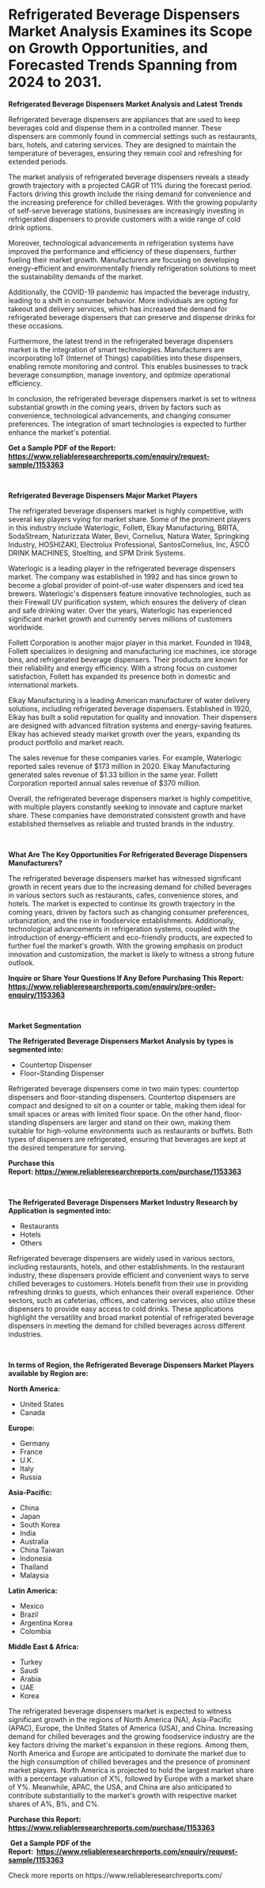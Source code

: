 <p><h1>Refrigerated Beverage Dispensers Market Analysis Examines its Scope on Growth Opportunities, and Forecasted Trends Spanning from 2024 to 2031.</h1></p><p><strong>Refrigerated Beverage Dispensers Market Analysis and Latest Trends</strong></p>
<p><p>Refrigerated beverage dispensers are appliances that are used to keep beverages cold and dispense them in a controlled manner. These dispensers are commonly found in commercial settings such as restaurants, bars, hotels, and catering services. They are designed to maintain the temperature of beverages, ensuring they remain cool and refreshing for extended periods.</p><p>The market analysis of refrigerated beverage dispensers reveals a steady growth trajectory with a projected CAGR of 11% during the forecast period. Factors driving this growth include the rising demand for convenience and the increasing preference for chilled beverages. With the growing popularity of self-serve beverage stations, businesses are increasingly investing in refrigerated dispensers to provide customers with a wide range of cold drink options.</p><p>Moreover, technological advancements in refrigeration systems have improved the performance and efficiency of these dispensers, further fueling their market growth. Manufacturers are focusing on developing energy-efficient and environmentally friendly refrigeration solutions to meet the sustainability demands of the market.</p><p>Additionally, the COVID-19 pandemic has impacted the beverage industry, leading to a shift in consumer behavior. More individuals are opting for takeout and delivery services, which has increased the demand for refrigerated beverage dispensers that can preserve and dispense drinks for these occasions.</p><p>Furthermore, the latest trend in the refrigerated beverage dispensers market is the integration of smart technologies. Manufacturers are incorporating IoT (Internet of Things) capabilities into these dispensers, enabling remote monitoring and control. This enables businesses to track beverage consumption, manage inventory, and optimize operational efficiency.</p><p>In conclusion, the refrigerated beverage dispensers market is set to witness substantial growth in the coming years, driven by factors such as convenience, technological advancements, and changing consumer preferences. The integration of smart technologies is expected to further enhance the market's potential.</p></p>
<p><strong>Get a Sample PDF of the Report:&nbsp; <a href="https://www.reliableresearchreports.com/enquiry/request-sample/1153363">https://www.reliableresearchreports.com/enquiry/request-sample/1153363</a></strong></p>
<p>&nbsp;</p>
<p><strong>Refrigerated Beverage Dispensers Major Market Players</strong></p>
<p><p>The refrigerated beverage dispensers market is highly competitive, with several key players vying for market share. Some of the prominent players in this industry include Waterlogic, Follett, Elkay Manufacturing, BRITA, SodaStream, Naturizzata Water, Bevi, Cornelius, Natura Water, Springking Industry, HOSHIZAKI, Electrolux Professional, SantosCornelius, Inc, ASCO DRINK MACHINES, Stoelting, and SPM Drink Systems.</p><p>Waterlogic is a leading player in the refrigerated beverage dispensers market. The company was established in 1992 and has since grown to become a global provider of point-of-use water dispensers and iced tea brewers. Waterlogic's dispensers feature innovative technologies, such as their Firewall UV purification system, which ensures the delivery of clean and safe drinking water. Over the years, Waterlogic has experienced significant market growth and currently serves millions of customers worldwide.</p><p>Follett Corporation is another major player in this market. Founded in 1948, Follett specializes in designing and manufacturing ice machines, ice storage bins, and refrigerated beverage dispensers. Their products are known for their reliability and energy efficiency. With a strong focus on customer satisfaction, Follett has expanded its presence both in domestic and international markets.</p><p>Elkay Manufacturing is a leading American manufacturer of water delivery solutions, including refrigerated beverage dispensers. Established in 1920, Elkay has built a solid reputation for quality and innovation. Their dispensers are designed with advanced filtration systems and energy-saving features. Elkay has achieved steady market growth over the years, expanding its product portfolio and market reach.</p><p>The sales revenue for these companies varies. For example, Waterlogic reported sales revenue of $173 million in 2020. Elkay Manufacturing generated sales revenue of $1.33 billion in the same year. Follett Corporation reported annual sales revenue of $370 million.</p><p>Overall, the refrigerated beverage dispensers market is highly competitive, with multiple players constantly seeking to innovate and capture market share. These companies have demonstrated consistent growth and have established themselves as reliable and trusted brands in the industry.</p></p>
<p>&nbsp;</p>
<p><strong>What Are The Key Opportunities For Refrigerated Beverage Dispensers Manufacturers?</strong></p>
<p><p>The refrigerated beverage dispensers market has witnessed significant growth in recent years due to the increasing demand for chilled beverages in various sectors such as restaurants, cafes, convenience stores, and hotels. The market is expected to continue its growth trajectory in the coming years, driven by factors such as changing consumer preferences, urbanization, and the rise in foodservice establishments. Additionally, technological advancements in refrigeration systems, coupled with the introduction of energy-efficient and eco-friendly products, are expected to further fuel the market's growth. With the growing emphasis on product innovation and customization, the market is likely to witness a strong future outlook.</p></p>
<p><strong>Inquire or Share Your Questions If Any Before Purchasing This Report: <a href="https://www.reliableresearchreports.com/enquiry/pre-order-enquiry/1153363">https://www.reliableresearchreports.com/enquiry/pre-order-enquiry/1153363</a></strong></p>
<p>&nbsp;</p>
<p><strong>Market Segmentation</strong></p>
<p><strong>The Refrigerated Beverage Dispensers Market Analysis by types is segmented into:</strong></p>
<p><ul><li>Countertop Dispenser</li><li>Floor–Standing Dispenser</li></ul></p>
<p><p>Refrigerated beverage dispensers come in two main types: countertop dispensers and floor-standing dispensers. Countertop dispensers are compact and designed to sit on a counter or table, making them ideal for small spaces or areas with limited floor space. On the other hand, floor-standing dispensers are larger and stand on their own, making them suitable for high-volume environments such as restaurants or buffets. Both types of dispensers are refrigerated, ensuring that beverages are kept at the desired temperature for serving.</p></p>
<p><strong>Purchase this Report:&nbsp;<a href="https://www.reliableresearchreports.com/purchase/1153363">https://www.reliableresearchreports.com/purchase/1153363</a></strong></p>
<p>&nbsp;</p>
<p><strong>The Refrigerated Beverage Dispensers Market Industry Research by Application is segmented into:</strong></p>
<p><ul><li>Restaurants</li><li>Hotels</li><li>Others</li></ul></p>
<p><p>Refrigerated beverage dispensers are widely used in various sectors, including restaurants, hotels, and other establishments. In the restaurant industry, these dispensers provide efficient and convenient ways to serve chilled beverages to customers. Hotels benefit from their use in providing refreshing drinks to guests, which enhances their overall experience. Other sectors, such as cafeterias, offices, and catering services, also utilize these dispensers to provide easy access to cold drinks. These applications highlight the versatility and broad market potential of refrigerated beverage dispensers in meeting the demand for chilled beverages across different industries.</p></p>
<p>&nbsp;</p>
<p><strong>In terms of Region, the Refrigerated Beverage Dispensers Market Players available by Region are:</strong></p>
<p>
    <p> <strong> North America: </strong>
        <ul>
            <li>United States</li>
            <li>Canada</li>
        </ul>
        </p> 
    <p> <strong> Europe: </strong>
        <ul>
            <li>Germany</li>
            <li>France</li>
            <li>U.K.</li>
            <li>Italy</li>
            <li>Russia</li>
        </ul>
        </p> 
    <p> <strong> Asia-Pacific: </strong>
        <ul>
            <li>China</li>
            <li>Japan</li>
            <li>South Korea</li>
            <li>India</li>
            <li>Australia</li>
            <li>China Taiwan</li>
            <li>Indonesia</li>
            <li>Thailand</li>
            <li>Malaysia</li>
        </ul>
        </p> 
    <p> <strong> Latin America: </strong>
        <ul>
            <li>Mexico</li>
            <li>Brazil</li>
            <li>Argentina Korea</li>
            <li>Colombia</li>
        </ul>
        </p> 
    <p> <strong> Middle East & Africa: </strong>
        <ul>
            <li>Turkey</li>
            <li>Saudi</li>
            <li>Arabia</li>
            <li>UAE</li>
            <li>Korea</li>
        </ul>
    </p>
    </p>
<p><p>The refrigerated beverage dispensers market is expected to witness significant growth in the regions of North America (NA), Asia-Pacific (APAC), Europe, the United States of America (USA), and China. Increasing demand for chilled beverages and the growing foodservice industry are the key factors driving the market's expansion in these regions. Among them, North America and Europe are anticipated to dominate the market due to the high consumption of chilled beverages and the presence of prominent market players. North America is projected to hold the largest market share with a percentage valuation of X%, followed by Europe with a market share of Y%. Meanwhile, APAC, the USA, and China are also anticipated to contribute substantially to the market's growth with respective market shares of A%, B%, and C%.</p></p>
<p><strong>Purchase this Report: <a href="https://www.reliableresearchreports.com/purchase/1153363">https://www.reliableresearchreports.com/purchase/1153363</a></strong></p>
<p>&nbsp;<strong>Get a Sample PDF of the Report:&nbsp;&nbsp;<a href="https://www.reliableresearchreports.com/enquiry/request-sample/1153363">https://www.reliableresearchreports.com/enquiry/request-sample/1153363</a></strong></p>
<p><strong></strong></p>
<p>Check more reports on https://www.reliableresearchreports.com/</p>